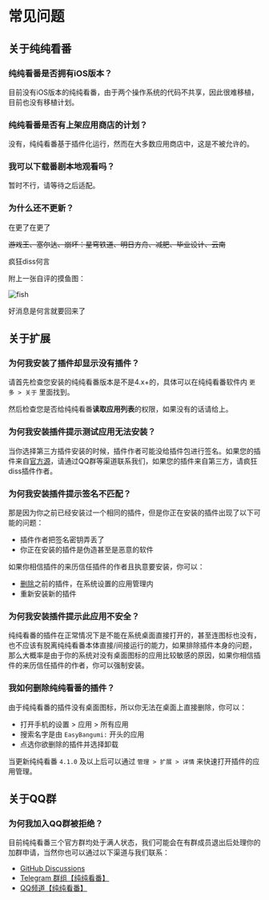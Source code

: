 # 常见问题

## 关于纯纯看番

### 纯纯看番是否拥有iOS版本？

目前没有iOS版本的纯纯看番，由于两个操作系统的代码不共享，因此很难移植，目前也没有移植计划。

### 纯纯看番是否有上架应用商店的计划？

没有，纯纯看番基于插件化运行，然而在大多数应用商店中，这是不被允许的。

### 我可以下载番剧本地观看吗？

暂时不行，请等待之后适配。

### 为什么还不更新？

在更了在更了

~~游戏王、塞尔达、崩坏：星穹铁道、明日方舟、减肥、毕业设计、云南~~

疯狂diss何言

附上一张自评的摸鱼图：

![fish](/images/fish.jpg)

好消息是何言就要回来了

## 关于扩展

### 为何我安装了插件却显示没有插件？

请首先检查您安装的纯纯看番版本是不是4.x+的，具体可以在纯纯看番软件内 `更多 > 关于` 里面找到。

然后检查您是否给纯纯看番**读取应用列表**的权限，如果没有的话请给上。

### 为何我安装插件提示测试应用无法安装？

当你选择第三方插件安装的时候，插件作者可能没给插件包进行签名。如果您的插件来自[官方源](/zh/extensions/)，请通过QQ群等渠道联系我们，如果您的插件来自第三方，请疯狂diss插件作者。

### 为何我安装插件提示签名不匹配？

那是因为你之前已经安装过一个相同的插件，但是你正在安装的插件出现了以下可能的问题：

- 插件作者把签名密钥弄丢了
- 你正在安装的插件是伪造甚至是恶意的软件

如果你相信插件的来历信任插件的作者且执意要安装，你可以：

- [删除](/zh/guide/faq/#我如何删除纯纯看番的插件)之前的插件，在系统设置的应用管理内
- 重新安装新的插件

### 为何我安装插件提示此应用不安全？

纯纯看番的插件在正常情况下是不能在系统桌面直接打开的，甚至连图标也没有，也不应该有脱离纯纯看番本体直接/间接运行的能力，如果排除插件本身的问题，那么大概率是由于你的系统对没有桌面图标的应用比较敏感的原因，如果你相信插件的来历信任插件的作者，你可以强制安装。

### 我如何删除纯纯看番的插件？

由于纯纯看番的插件没有桌面图标，所以你无法在桌面上直接删除，你可以：

- 打开手机的设置 > 应用 > 所有应用
- 搜索名字是由 `EasyBangumi:` 开头的应用
- 点选你欲删除的插件并选择卸载

当更新纯纯看番 `4.1.0` 及以上后可以通过 `管理 > 扩展 > 详情` 来快速打开插件的应用管理。

## 关于QQ群

### 为何我加入QQ群被拒绝？

目前纯纯看番三个官方群均处于满人状态，我们可能会在有群成员退出后处理你的加群申请，当然你也可以通过以下渠道与我们联系：

- [GitHub Discussions](https://github.com/orgs/easybangumiorg/discussions/categories/q-a)
- [Telegram 群组【纯纯看番】](https://t.me/easybangumi)
- [QQ频道【纯纯看番】](https://pd.qq.com/s/4q8rd0285)